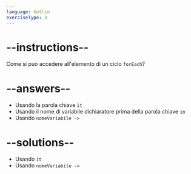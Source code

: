 ```yaml
---
language: kotlin
exerciseType: 3
---
```


# --instructions--

Come si può accedere all'elemento di un ciclo `forEach`?

# --answers--

- Usando la parola chiave `it`
- Usando il nome di variabile dichiaratore prima della parola chiave `in`
- Usando `nomeVariabile ->`

# --solutions--

- Usando `it`
- Usando `nomeVariabile ->`
